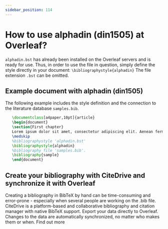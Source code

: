 ```yaml
---
sidebar_position: 114
---
```


# How to use alphadin (din1505) at Overleaf?
`alphadin.bst` has already been installed on the Overleaf servers and is ready for use. Thus, in order to use the file in question, simply define the style directly in your document: `\bibliographystyle{alphadin}` The file extension `.bst` can be omitted.

## Example document with alphadin (din1505)
The following example includes the style definition and the connection to the literature database `samples.bib`.
```tex
   \documentclass[a4paper,10pt]{article}
   \begin{document}
   \section{First chapter}
   Lorem ipsum dolor sit amet, consectetur adipiscing elit. Aenean fermentum justo massa, ut maximus mauris sodales et. Aenean vel elit a erat rhoncus pharetra.
   \medskip
   %bibliographystyle 'alphadin.bst'
   \bibliographystyle{alphadin}
   %bibliography file 'samples.bib'.
   \bibliography{sample}
   \end{document}
```

## Create your bibliography with CiteDrive and synchronize it with Overleaf
Creating a bibliography in BibTeX by hand can be time-consuming and error-prone - especially when several people are working on the .bib file. CiteDrive is a platform-based and collaborative bibliography and citation manager with native BibTeX support. Export your data directly to Overleaf. Changes to the data are automatically synchronized, no matter who makes them or when. Find out more